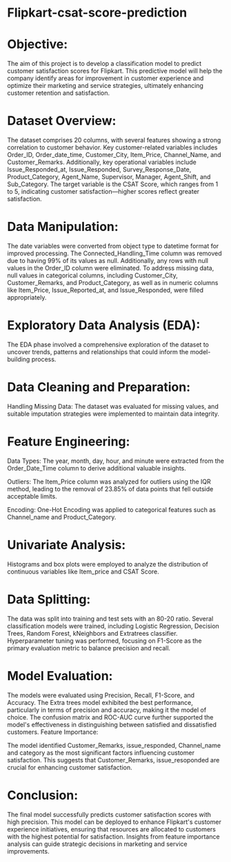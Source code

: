 # Flipkart-csat-score-prediction

# Objective:
The aim of this project is to develop a classification model to predict customer satisfaction scores for Flipkart. This predictive model will help the company identify areas for improvement in customer experience and optimize their marketing and service strategies, ultimately enhancing customer retention and satisfaction.

# Dataset Overview:
The dataset comprises 20 columns, with several features showing a strong correlation to customer behavior. Key customer-related variables includes Order_ID, Order_date_time, Customer_City, Item_Price, Channel_Name, and Customer_Remarks. Additionally, key operational variables include Issue_Responded_at, Issue_Responded, Survey_Response_Date, Product_Category, Agent_Name, Supervisor, Manager, Agent_Shift, and Sub_Category. The target variable is the CSAT Score, which ranges from 1 to 5, indicating customer satisfaction—higher scores reflect greater satisfaction.

# Data Manipulation:
The date variables were converted from object type to datetime format for improved processing. The Connected_Handling_Time column was removed due to having 99% of its values as null. Additionally, any rows with null values in the Order_ID column were eliminated. To address missing data, null values in categorical columns, including Customer_City, Customer_Remarks, and Product_Category, as well as in numeric columns like Item_Price, Issue_Reported_at, and Issue_Responded, were filled appropriately.

# Exploratory Data Analysis (EDA):
The EDA phase involved a comprehensive exploration of the dataset to uncover trends, patterns and relationships that could inform the model-building process.

# Data Cleaning and Preparation:
Handling Missing Data: The dataset was evaluated for missing values, and suitable imputation strategies were implemented to maintain data integrity.

# Feature Engineering:
Data Types: The year, month, day, hour, and minute were extracted from the Order_Date_Time column to derive additional valuable insights.

Outliers: The Item_Price column was analyzed for outliers using the IQR method, leading to the removal of 23.85% of data points that fell outside acceptable limits.

Encoding: One-Hot Encoding was applied to categorical features such as Channel_name and Product_Category.

# Univariate Analysis:
Histograms and box plots were employed to analyze the distribution of continuous variables like Item_price and CSAT Score.

# Data Splitting:
The data was split into training and test sets with an 80-20 ratio. Several classification models were trained, including Logistic Regression, Decision Trees, Random Forest, kNeighbors and Extratrees classifier. Hyperparameter tuning was performed, focusing on F1-Score as the primary evaluation metric to balance precision and recall.

# Model Evaluation:
The models were evaluated using Precision, Recall, F1-Score, and Accuracy. The Extra trees model exhibited the best performance, particularly in terms of precision and accuracy, making it the model of choice. The confusion matrix and ROC-AUC curve further supported the model's effectiveness in distinguishing between satisfied and dissatisfied customers. Feature Importance:

The model identified Customer_Remarks, issue_responded, Channel_name and category as the most significant factors influencing customer satisfaction. This suggests that Customer_Remarks, issue_resoponded are crucial for enhancing customer satisfaction.

# Conclusion:
The final model successfully predicts customer satisfaction scores with high precision. This model can be deployed to enhance Flipkart's customer experience initiatives, ensuring that resources are allocated to customers with the highest potential for satisfaction. Insights from feature importance analysis can guide strategic decisions in marketing and service improvements.
